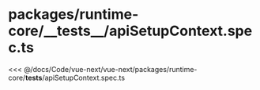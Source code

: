 # packages/runtime-core/\_\_tests\_\_/apiSetupContext.spec.ts

<<< @/docs/Code/vue-next/vue-next/packages/runtime-core/__tests__/apiSetupContext.spec.ts
